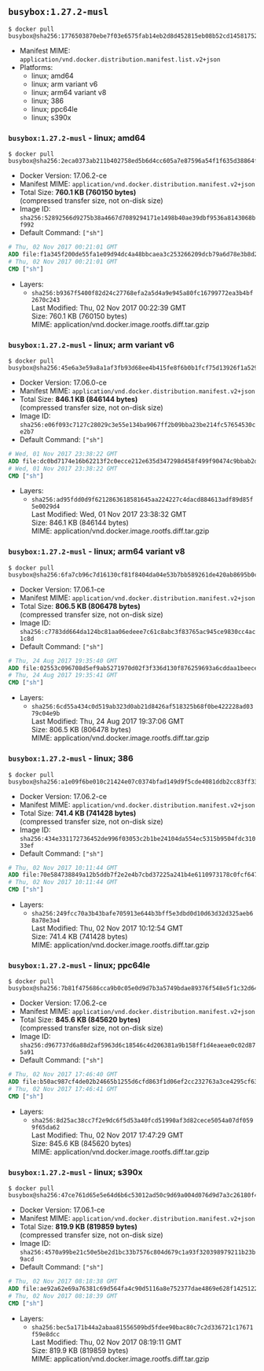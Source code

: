 ## `busybox:1.27.2-musl`

```console
$ docker pull busybox@sha256:1776503870ebe7f03e6575fab14eb2d8d452815eb08b52cd14581752b091191d
```

-	Manifest MIME: `application/vnd.docker.distribution.manifest.list.v2+json`
-	Platforms:
	-	linux; amd64
	-	linux; arm variant v6
	-	linux; arm64 variant v8
	-	linux; 386
	-	linux; ppc64le
	-	linux; s390x

### `busybox:1.27.2-musl` - linux; amd64

```console
$ docker pull busybox@sha256:2eca0373ab211b402758ed5b6d4cc605a7e87596a54f1f635d38864fb069f47a
```

-	Docker Version: 17.06.2-ce
-	Manifest MIME: `application/vnd.docker.distribution.manifest.v2+json`
-	Total Size: **760.1 KB (760150 bytes)**  
	(compressed transfer size, not on-disk size)
-	Image ID: `sha256:52892566d9275b38a4667d7089294171e1498b40ae39dbf9536a8143068bf992`
-	Default Command: `["sh"]`

```dockerfile
# Thu, 02 Nov 2017 00:21:01 GMT
ADD file:f1a345f200de55fa1e09d94dc4a48bbcaea3c253266209dcb79a6d78e3b8d2b6 in / 
# Thu, 02 Nov 2017 00:21:01 GMT
CMD ["sh"]
```

-	Layers:
	-	`sha256:b9367f5400f82d24c27768efa2a5d4a9e945a80fc16799772ea3b4bf2670c243`  
		Last Modified: Thu, 02 Nov 2017 00:22:39 GMT  
		Size: 760.1 KB (760150 bytes)  
		MIME: application/vnd.docker.image.rootfs.diff.tar.gzip

### `busybox:1.27.2-musl` - linux; arm variant v6

```console
$ docker pull busybox@sha256:45e6a3e59a8a1af3fb93d68ee4b415fe8f6b0b1fcf75d13926f1a529f556e084
```

-	Docker Version: 17.06.0-ce
-	Manifest MIME: `application/vnd.docker.distribution.manifest.v2+json`
-	Total Size: **846.1 KB (846144 bytes)**  
	(compressed transfer size, not on-disk size)
-	Image ID: `sha256:e06f093c7127c28029c3e55e134ba9067ff2b09bba23be214fc57654530ce2b7`
-	Default Command: `["sh"]`

```dockerfile
# Wed, 01 Nov 2017 23:38:22 GMT
ADD file:dc0bd7174e16b62213f2c0ecce212e635d347298d458f499f90474c9bbab2dc9 in / 
# Wed, 01 Nov 2017 23:38:22 GMT
CMD ["sh"]
```

-	Layers:
	-	`sha256:ad95fdd0d9f6212863618581645aa224227c4dacd884613adf89d85f5e0029d4`  
		Last Modified: Wed, 01 Nov 2017 23:38:32 GMT  
		Size: 846.1 KB (846144 bytes)  
		MIME: application/vnd.docker.image.rootfs.diff.tar.gzip

### `busybox:1.27.2-musl` - linux; arm64 variant v8

```console
$ docker pull busybox@sha256:6fa7cb96c7d16130cf81f8404da04e53b7bb589261de420ab8695b0cb6b0a0b7
```

-	Docker Version: 17.06.1-ce
-	Manifest MIME: `application/vnd.docker.distribution.manifest.v2+json`
-	Total Size: **806.5 KB (806478 bytes)**  
	(compressed transfer size, not on-disk size)
-	Image ID: `sha256:c7783dd664da124bc81aa06edeee7c61c8abc3f83765ac945ce9830cc4ac1c8d`
-	Default Command: `["sh"]`

```dockerfile
# Thu, 24 Aug 2017 19:35:40 GMT
ADD file:02553c096708d5ef9ab5271970d02f3f336d130f876259693a6cddaa1beece60 in / 
# Thu, 24 Aug 2017 19:35:41 GMT
CMD ["sh"]
```

-	Layers:
	-	`sha256:6cd55a434c0d519ab323d0ab21d8426af518325b68f0be422228ad0379c04e9b`  
		Last Modified: Thu, 24 Aug 2017 19:37:06 GMT  
		Size: 806.5 KB (806478 bytes)  
		MIME: application/vnd.docker.image.rootfs.diff.tar.gzip

### `busybox:1.27.2-musl` - linux; 386

```console
$ docker pull busybox@sha256:a1e09f6be010c21424e07c0374bfad149d9f5cde4081ddb2cc83ff33b28fdc8d
```

-	Docker Version: 17.06.2-ce
-	Manifest MIME: `application/vnd.docker.distribution.manifest.v2+json`
-	Total Size: **741.4 KB (741428 bytes)**  
	(compressed transfer size, not on-disk size)
-	Image ID: `sha256:434e331172736452de996f03053c2b1be24104da554ec5315b9504fdc31033ef`
-	Default Command: `["sh"]`

```dockerfile
# Thu, 02 Nov 2017 10:11:44 GMT
ADD file:70e584738849a12b5ddb7f2e2e4b7cbd37225a241b4e6110973178c0fcf64762 in / 
# Thu, 02 Nov 2017 10:11:44 GMT
CMD ["sh"]
```

-	Layers:
	-	`sha256:249fcc70a3b43bafe705913e644b3bff5e3dbd0d10d63d32d325aeb68a78e3a4`  
		Last Modified: Thu, 02 Nov 2017 10:12:54 GMT  
		Size: 741.4 KB (741428 bytes)  
		MIME: application/vnd.docker.image.rootfs.diff.tar.gzip

### `busybox:1.27.2-musl` - linux; ppc64le

```console
$ docker pull busybox@sha256:7b81f475686cca9b0c05e0d9d7b3a5749bdae89376f548e5f1c32d64ef9d8123
```

-	Docker Version: 17.06.2-ce
-	Manifest MIME: `application/vnd.docker.distribution.manifest.v2+json`
-	Total Size: **845.6 KB (845620 bytes)**  
	(compressed transfer size, not on-disk size)
-	Image ID: `sha256:d967737d6a88d2af5963d6c18546c4d206381a9b158ff1d4eaeae0c02d875a91`
-	Default Command: `["sh"]`

```dockerfile
# Thu, 02 Nov 2017 17:46:40 GMT
ADD file:b50ac987cf4de02b24665b1255d6cfd863f1d06ef2cc232763a3ce4295cf636b in / 
# Thu, 02 Nov 2017 17:46:41 GMT
CMD ["sh"]
```

-	Layers:
	-	`sha256:8d25ac38cc7f2e9dc6f5d53a40fcd51990af3d82cece5054a07df0599f65da62`  
		Last Modified: Thu, 02 Nov 2017 17:47:29 GMT  
		Size: 845.6 KB (845620 bytes)  
		MIME: application/vnd.docker.image.rootfs.diff.tar.gzip

### `busybox:1.27.2-musl` - linux; s390x

```console
$ docker pull busybox@sha256:47ce761d65e5e64d6b6c53012ad50c9d69a004d076d9d7a3c26180f4e8c3623e
```

-	Docker Version: 17.06.1-ce
-	Manifest MIME: `application/vnd.docker.distribution.manifest.v2+json`
-	Total Size: **819.9 KB (819859 bytes)**  
	(compressed transfer size, not on-disk size)
-	Image ID: `sha256:4570a99be21c50e5be2d1bc33b7576c804d679c1a93f320398979211b23b9acd`
-	Default Command: `["sh"]`

```dockerfile
# Thu, 02 Nov 2017 08:18:38 GMT
ADD file:ae92a62e69a76381c69d564fa4c90d5116a8e752377dae4869e628f1425122ed in / 
# Thu, 02 Nov 2017 08:18:39 GMT
CMD ["sh"]
```

-	Layers:
	-	`sha256:bec5a171b44a2abaa81556509bd5fdee90bac80c7c2d336721c17671f59e8dcc`  
		Last Modified: Thu, 02 Nov 2017 08:19:11 GMT  
		Size: 819.9 KB (819859 bytes)  
		MIME: application/vnd.docker.image.rootfs.diff.tar.gzip
